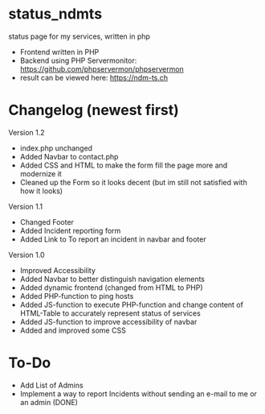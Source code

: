 # status_ndmts
status page for my services, written in php
- Frontend written in PHP
- Backend using PHP Servermonitor: https://github.com/phpservermon/phpservermon
- result can be viewed here: https://ndm-ts.ch

# Changelog (newest first)

Version 1.2
- index.php unchanged
- Added Navbar to contact.php
- Added CSS and HTML to make the form fill the page more and modernize it
- Cleaned up the Form so it looks decent (but im still not satisfied with how it looks)

Version 1.1
- Changed Footer
- Added Incident reporting form
- Added Link to To report an incident in navbar and footer

Version 1.0
- Improved Accessibility
- Added Navbar to better distinguish navigation elements
- Added dynamic frontend (changed from HTML to PHP)
- Added PHP-function to ping hosts
- Added JS-function to execute PHP-function and change content of HTML-Table to accurately represent status of services
- Added JS-function to improve accessibility of navbar
- Added and improved some CSS

# To-Do
- Add List of Admins
- Implement a way to report Incidents without sending an e-mail to me or an admin (DONE)
